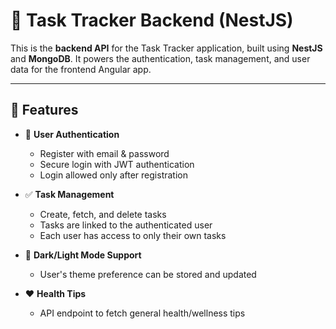 # 📝 Task Tracker Backend (NestJS)

This is the **backend API** for the Task Tracker application, built using **NestJS** and **MongoDB**. It powers the authentication, task management, and user data for the frontend Angular app.

---

## 🔧 Features

- 🔐 **User Authentication**
  - Register with email & password
  - Secure login with JWT authentication
  - Login allowed only after registration

- ✅ **Task Management**
  - Create, fetch, and delete tasks
  - Tasks are linked to the authenticated user
  - Each user has access to only their own tasks

- 🌙 **Dark/Light Mode Support**
  - User's theme preference can be stored and updated

- ❤️ **Health Tips**
  - API endpoint to fetch general health/wellness tips
